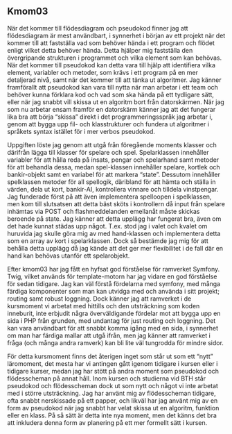 

## Kmom03

När det kommer till flödesdiagram och pseudokod finner jag att flödesdiagram är mest användbart, i synnerhet i början av ett projekt när det kommer till att fastställa vad som behöver hända i ett program och flödet enligt vilket detta behöver hända. Detta hjälper mig fastställa den övergripande strukturen i programmet och vilka element som kan behövas. När det kommer till pseudokod kan detta vara till hjälp att identifiera vilka element, variabler och metoder, som krävs i ett program på en mer detaljerad nivå, samt när det kommer till att tänka ut algoritmer. Jag känner framförallt att pseudokod kan vara till nytta när man arbetar i ett team och behöver kunna förklara kod och vad som ska hända på ett tydligare sätt, eller när jag snabbt vill skissa ut en algoritm bort från datorskärmen. När jag som nu arbetar ensam framför en datorskärm känner jag att det fungerar lika bra att börja “skissa” direkt i det programmeringsspråk jag arbetar i, genom att bygga upp fil- och klasstrukturer och fundera ut algoritmer i språkets syntax istället för i mer verbos pseudokod.

Uppgiften löste jag genom att utgå från föregående moments klasser och därifrån lägga till klasser för spelare och spel. Spelarklassen innehåller variabler för att hålla reda på insats, pengar och spelarhand samt metoder för att behandla dessa, medan spel-klassen innehåller spelare, kortlek och bankir-objekt samt en variabel för att markera “state”. Dessutom innehåller spelklassen metoder för all spellogik, däribland för att hämta och ställa in värden, dela ut kort, bankir-AI, kontrollera vinnare och tilldela vinstpengar. Jag funderade först på att även implementera spelloopen i spelklassen, men kom till slutsatsen att detta bäst sköts i kontrollern då input från spelare inhämtas via POST och flashmeddelanden emellanåt måste skickas beroende på state. Jag känner att detta upplägg har fungerat bra, även om det hade kunnat städas upp något. T.ex. stod jag i valet och kvalet om huruvida jag skulle göra mig av med hand-klassen och implementera detta som en array av kort i spelarklassen. Dock så bestämde jag mig för att behålla detta upplägg då jag kände att det ger mer flexibilitet i de fall där en hand kan behövas utanför ett spelarobjekt.

Efter kmom03 har jag fått en hyfsat god förståelse för ramverket Symfony. Twig, vilket används för template-motorn har jag vidare en god förståelse för sedan tidigare. Jag kan väl förstå fördelarna med symfony, med många färdiga komponenter som man kan utvidga med och använda i sitt projekt; routing samt robust loggning. Dock känner jag att ramverket i de kursmoment vi arbetat med hittills och den utsträckning som koden inneburit, inte erbjudit några överväldigande fördelar mot att bygga upp en sida i PHP från grunden, med undantag för just routing och loggning. Det kan vara användbart för att snabbt komma igång med en sida, i synnerhet om man har färdiga mallar att utgå ifrån, men jag känner att ramverket i fråga (och många andra ramverk) kan bli lite väl tungrodda för mindre sidor.

För detta kursmoment finns det återigen inget som står ut som ett “nytt” läromoment, det mesta har vi antingen gått igenom tidigare i kursen eller i tidigare kurser, medan jag har stött på andra moment som pseudokod och flödesscheman på annat håll. Inom kursen och studierna vid BTH står pseudokod och flödesscheman dock ut som nytt och något vi inte arbetat med i större utsträckning. Jag har använt mig av flödesscheman tidigare, ofta snabbt nerskissade på ett papper, och likväl har jag använt mig av en form av pseudokod när jag snabbt har velat skissa ut en algoritm, funktion eller en klass. På så sätt är detta inte nya moment, men det känns det bra att inkludera denna form av planering på ett mer formellt sätt i kursen.
